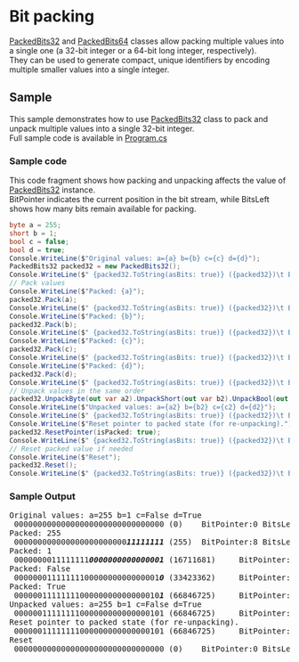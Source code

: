 # Bit packing
[PackedBits32](PackedBits32.cs) and [PackedBits64](PackedBits64.cs) classes allow packing multiple values into a single one (a 32-bit integer or a 64-bit long integer, respectively).<br/>
They can be used to generate compact, unique identifiers by encoding multiple smaller values into a single integer. 

## Sample
This sample demonstrates how to use [PackedBits32](PackedBits32.cs) class to pack and unpack multiple values into a single 32-bit integer.<br/>
Full sample code is available in [Program.cs](Program.cs)

### Sample code
This code fragment shows how packing and unpacking affects the value of [PackedBits32](PackedBits32.cs) instance.<br/>
BitPointer indicates the current position in the bit stream, while BitsLeft shows how many bits remain available for packing.

```csharp
byte a = 255;
short b = 1;
bool c = false;
bool d = true;
Console.WriteLine($"Original values: a={a} b={b} c={c} d={d}");
PackedBits32 packed32 = new PackedBits32();
Console.WriteLine($" {packed32.ToString(asBits: true)} ({packed32})\t BitPointer:{packed32.BitPointer} BitsLeft:{packed32.BitsLeft}");
// Pack values
Console.WriteLine($"Packed: {a}");
packed32.Pack(a);
Console.WriteLine($" {packed32.ToString(asBits: true)} ({packed32})\t BitPointer:{packed32.BitPointer} BitsLeft:{packed32.BitsLeft}");
Console.WriteLine($"Packed: {b}");
packed32.Pack(b);
Console.WriteLine($" {packed32.ToString(asBits: true)} ({packed32})\t BitPointer:{packed32.BitPointer} BitsLeft:{packed32.BitsLeft}");
Console.WriteLine($"Packed: {c}");
packed32.Pack(c);
Console.WriteLine($" {packed32.ToString(asBits: true)} ({packed32})\t BitPointer:{packed32.BitPointer} BitsLeft:{packed32.BitsLeft}");
Console.WriteLine($"Packed: {d}");
packed32.Pack(d);
Console.WriteLine($" {packed32.ToString(asBits: true)} ({packed32})\t BitPointer:{packed32.BitPointer} BitsLeft:{packed32.BitsLeft}");
// Unpack values in the same order
packed32.UnpackByte(out var a2).UnpackShort(out var b2).UnpackBool(out var c2).UnpackBool(out var d2);
Console.WriteLine($"Unpacked values: a={a2} b={b2} c={c2} d={d2}");
Console.WriteLine($" {packed32.ToString(asBits: true)} ({packed32})\t BitPointer:{packed32.BitPointer} BitsLeft:{packed32.BitsLeft}");
Console.WriteLine($"Reset pointer to packed state (for re-unpacking).");
packed32.ResetPointer(isPacked: true);
Console.WriteLine($" {packed32.ToString(asBits: true)} ({packed32})\t BitPointer:{packed32.BitPointer} BitsLeft:{packed32.BitsLeft}");
// Reset packed value if needed
Console.WriteLine($"Reset");
packed32.Reset();
Console.WriteLine($" {packed32.ToString(asBits: true)} ({packed32})\t BitPointer:{packed32.BitPointer} BitsLeft:{packed32.BitsLeft}");
```

### Sample Output

<pre>Original values: a=255 b=1 c=False d=True
 00000000000000000000000000000000 (0)    BitPointer:0 BitsLeft:32
Packed: 255
 000000000000000000000000<strong><i>11111111</i></strong> (255)  BitPointer:8 BitsLeft:24
Packed: 1
 0000000011111111<strong><i>0000000000000001</i></strong> (16711681)     BitPointer:24 BitsLeft:8
Packed: False
 0000000111111110000000000000001<strong><i>0</i></strong> (33423362)     BitPointer:25 BitsLeft:7
Packed: True
 0000001111111100000000000000010<strong><i>1</i></strong> (66846725)     BitPointer:26 BitsLeft:6
Unpacked values: a=255 b=1 c=False d=True
 00000011111111000000000000000101 (66846725)     BitPointer:0 BitsLeft:6
Reset pointer to packed state (for re-unpacking).
 00000011111111000000000000000101 (66846725)     BitPointer:26 BitsLeft:6
Reset
 00000000000000000000000000000000 (0)    BitPointer:0 BitsLeft:32</pre>
